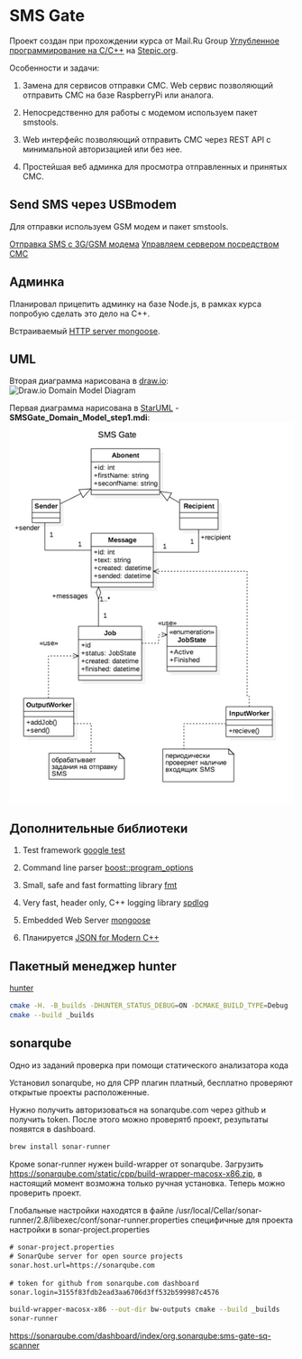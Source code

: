 SMS Gate
========

Проект создан при прохождении курса от Mail.Ru Group [Углубленное программирование на C/C++](https://stepik.org/course/%D0%A3%D0%B3%D0%BB%D1%83%D0%B1%D0%BB%D0%B5%D0%BD%D0%BD%D0%BE%D0%B5-%D0%BF%D1%80%D0%BE%D0%B3%D1%80%D0%B0%D0%BC%D0%BC%D0%B8%D1%80%D0%BE%D0%B2%D0%B0%D0%BD%D0%B8%D0%B5-%D0%BD%D0%B0-CC++-153) на [Stepic.org](https://stepik.org).

Особенности и задачи:

1. Замена для сервисов отправки СМС. Web сервис позволяющий отправить СМС на базе RaspberryPi или аналога.

2. Непосредственно для работы с модемом используем пакет smstools.

3. Web интерфейс позволяющий отправить СМС через REST API с минимальной авторизацией или без нее.

3. Простейшая веб админка для просмотра отправленных и принятых СМС.

Send SMS через USBmodem
-----------------------

Для отправки используем GSM модем и пакет smstools.

[Отправка SMS с 3G/GSM модема](https://habrahabr.ru/post/133085/)
[Управляем сервером посредством СМС](https://habrahabr.ru/post/114912/)

Админка
-------

Планировал прицепить админку на базе Node.js, в рамках курса попробую сделать это дело на С++.

Встраиваемый [HTTP server mongoose](https://github.com/cesanta/mongoose).

UML
---

Вторая диаграмма нарисована в [draw.io](https://www.draw.io/):
![Draw.io Domain Model Diagram](SMSGate_Domain_Model_draw.io.png)

Первая диаграмма нарисована в [StarUML](http://staruml.io/) - **SMSGate_Domain_Model_step1.mdi**:
![StarUML Domain Model Diagram](SMSGate_Domain_Model_step1.jpg)

Дополнительные библиотеки
-------------------------

1. Test framework [google test](https://github.com/google/googletest)

2. Command line parser [boost::program_options](http://www.boost.org/doc/libs/1_61_0/doc/html/program_options.html)

3. Small, safe and fast formatting library [fmt](http://fmtlib.net/latest/index.html)

4. Very fast, header only, C++ logging library [spdlog](https://github.com/gabime/spdlog)

5. Embedded Web Server [mongoose](https://github.com/cesanta/mongoose)

6. Планируется [JSON for Modern C++](https://github.com/nlohmann/json)

Пакетный менеджер hunter
------------------------

[hunter](https://github.com/ruslo/hunter)

```bash
cmake -H. -B_builds -DHUNTER_STATUS_DEBUG=ON -DCMAKE_BUILD_TYPE=Debug
cmake --build _builds
```

sonarqube
---------

Одно из заданий проверка при помощи статического анализатора кода

Установил sonarqube, но для CPP плагин платный, бесплатно проверяют открытые 
проекты расположенные.

Нужно получить авторизоваться на sonarqube.com через github и получить token.
После этого можно проверятб проект, результаты появятся в dashboard.

```bash
brew install sonar-runner
```

Кроме sonar-runner нужен build-wrapper от sonarqube.
Загрузить https://sonarqube.com/static/cpp/build-wrapper-macosx-x86.zip,
в настоящий момент возможна только ручная установка.
Теперь можно проверить проект.

Глобальные настройки находятся в файле /usr/local/Cellar/sonar-runner/2.8/libexec/conf/sonar-runner.properties
специфичные для проекта настройки в sonar-project.properties
```
# sonar-project.properties
# SonarQube server for open source projects
sonar.host.url=https://sonarqube.com

# token for github from sonarqube.com dashboard
sonar.login=3155f83fdb2ead3aa6706d3ff532b599987c4576
```

```bash
build-wrapper-macosx-x86 --out-dir bw-outputs cmake --build _builds
sonar-runner
```

https://sonarqube.com/dashboard/index/org.sonarqube:sms-gate-sq-scanner